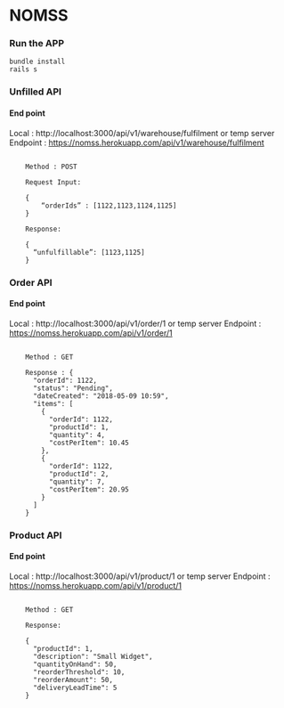 # NOMSS


### Run the APP

```
bundle install 
rails s

```

### Unfilled API
#### End point  
 Local : http://localhost:3000/api/v1/warehouse/fulfilment 
  or temp server 
 Endpoint : https://nomss.herokuapp.com/api/v1/warehouse/fulfilment

```
	
	Method : POST

	Request Input: 

	{
		“orderIds” : [1122,1123,1124,1125]
	}

	Response: 

	{
  	  “unfulfillable”: [1123,1125]
    } 

```

### Order API
#### End point  
 Local : http://localhost:3000/api/v1/order/1 
  or temp server 
 Endpoint : https://nomss.herokuapp.com/api/v1/order/1

```
	
	Method : GET

	Response : {
      "orderId": 1122,
      "status": "Pending",
      "dateCreated": "2018-05-09 10:59",
      "items": [
        {
          "orderId": 1122,
          "productId": 1,
          "quantity": 4,
          "costPerItem": 10.45
        },
        {
          "orderId": 1122,
          "productId": 2,
          "quantity": 7,
          "costPerItem": 20.95
        }
      ]
    }

```



### Product API
#### End point  
 Local : http://localhost:3000/api/v1/product/1
  or temp server 
 Endpoint : https://nomss.herokuapp.com/api/v1/product/1

```
	
	Method : GET

	Response: 

	{
      "productId": 1,
      "description": "Small Widget",
      "quantityOnHand": 50,
      "reorderThreshold": 10,
      "reorderAmount": 50,
      "deliveryLeadTime": 5
    }

```

